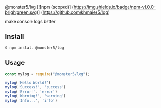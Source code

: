 @monster5/log
[![npm (scoped)]
(https://img.shields.io/badge/npm-v1.0.0-brightgreen.svg)]
(https://github.com/khmaies5/log)

make console logs better


## Install

```
$ npm install @monster5/log
```

## Usage

```js
const mylog = require("@monster5/log");

mylog('Hello World!')
mylog('Success!', 'success')
mylog('Error!', 'error')
mylog('Warning!', 'warning')
mylog('Info...', 'info')


```